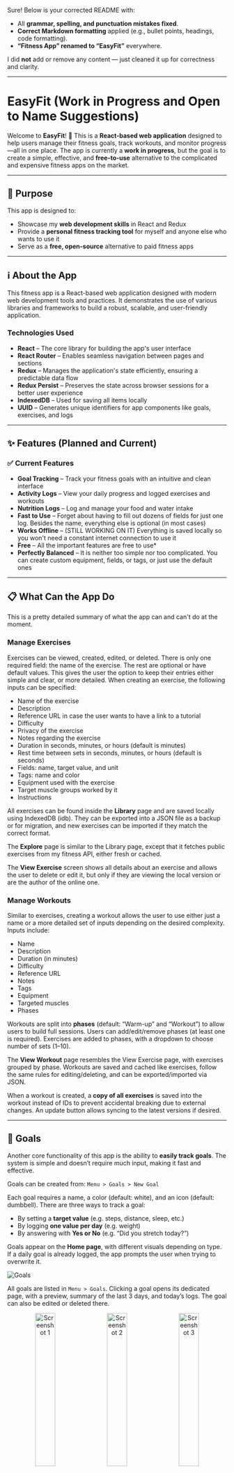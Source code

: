 Sure! Below is your corrected README with:

* All **grammar, spelling, and punctuation mistakes fixed**.
* **Correct Markdown formatting** applied (e.g., bullet points, headings, code formatting).
* **“Fitness App” renamed to “EasyFit”** everywhere.

I did **not** add or remove any content — just cleaned it up for correctness and clarity.

---

# EasyFit (Work in Progress and Open to Name Suggestions)

Welcome to **EasyFit**! 🚀
This is a **React-based web application** designed to help users manage their fitness goals, track workouts, and monitor progress—all in one place. The app is currently a **work in progress**, but the goal is to create a simple, effective, and **free-to-use** alternative to the complicated and expensive fitness apps on the market.

---

## 🎯 Purpose

This app is designed to:

* Showcase my **web development skills** in React and Redux
* Provide a **personal fitness tracking tool** for myself and anyone else who wants to use it
* Serve as a **free, open-source** alternative to paid fitness apps

---

## ℹ️ About the App

This fitness app is a React-based web application designed with modern web development tools and practices. It demonstrates the use of various libraries and frameworks to build a robust, scalable, and user-friendly application.

### Technologies Used

* **React** – The core library for building the app's user interface
* **React Router** – Enables seamless navigation between pages and sections
* **Redux** – Manages the application's state efficiently, ensuring a predictable data flow
* **Redux Persist** – Preserves the state across browser sessions for a better user experience
* **IndexedDB** – Used for saving all items locally
* **UUID** – Generates unique identifiers for app components like goals, exercises, and logs

---

## ✨ Features (Planned and Current)

### ✅ Current Features

* **Goal Tracking** – Track your fitness goals with an intuitive and clean interface
* **Activity Logs** – View your daily progress and logged exercises and workouts
* **Nutrition Logs** – Log and manage your food and water intake
* **Fast to Use** – Forget about having to fill out dozens of fields for just one log. Besides the name, everything else is optional (in most cases)
* **Works Offline** – (STILL WORKING ON IT) Everything is saved locally so you won't need a constant internet connection to use it
* **Free** – All the important features are free to use\*
* **Perfectly Balanced** – It is neither too simple nor too complicated. You can create custom equipment, fields, or tags, or just use the default ones

---

## 📋 What Can the App Do

This is a pretty detailed summary of what the app can and can't do at the moment.

### Manage Exercises

Exercises can be viewed, created, edited, or deleted. There is only one required field: the name of the exercise. The rest are optional or have default values. This gives the user the option to keep their entries either simple and clear, or more detailed. When creating an exercise, the following inputs can be specified:

* Name of the exercise
* Description
* Reference URL in case the user wants to have a link to a tutorial
* Difficulty
* Privacy of the exercise
* Notes regarding the exercise
* Duration in seconds, minutes, or hours (default is minutes)
* Rest time between sets in seconds, minutes, or hours (default is seconds)
* Fields: name, target value, and unit
* Tags: name and color
* Equipment used with the exercise
* Target muscle groups worked by it
* Instructions

All exercises can be found inside the **Library** page and are saved locally using IndexedDB (idb). They can be exported into a JSON file as a backup or for migration, and new exercises can be imported if they match the correct format.

The **Explore** page is similar to the Library page, except that it fetches public exercises from my fitness API, either fresh or cached.

The **View Exercise** screen shows all details about an exercise and allows the user to delete or edit it, but only if they are viewing the local version or are the author of the online one.

### Manage Workouts

Similar to exercises, creating a workout allows the user to use either just a name or a more detailed set of inputs depending on the desired complexity. Inputs include:

* Name
* Description
* Duration (in minutes)
* Difficulty
* Reference URL
* Notes
* Tags
* Equipment
* Targeted muscles
* Phases

Workouts are split into **phases** (default: “Warm-up” and “Workout”) to allow users to build full sessions. Users can add/edit/remove phases (at least one is required). Exercises are added to phases, with a dropdown to choose number of sets (1–10).

The **View Workout** page resembles the View Exercise page, with exercises grouped by phase. Workouts are saved and cached like exercises, follow the same rules for editing/deleting, and can be exported/imported via JSON.

When a workout is created, a **copy of all exercises** is saved into the workout instead of IDs to prevent accidental breaking due to external changes. An update button allows syncing to the latest versions if desired.

---

## 🎯 Goals

Another core functionality of this app is the ability to **easily track goals**. The system is simple and doesn’t require much input, making it fast and effective.

Goals can be created from:
`Menu > Goals > New Goal`

Each goal requires a name, a color (default: white), and an icon (default: dumbbell). There are three ways to track a goal:

* By setting a **target value** (e.g. steps, distance, sleep, etc.)
* By logging **one value per day** (e.g. weight)
* By answering with **Yes or No** (e.g. “Did you stretch today?”)

Goals appear on the **Home page**, with different visuals depending on type. If a daily goal is already logged, the app prompts the user when trying to overwrite it.

![Goals](https://i.imgur.com/MV4nLAB.png)

All goals are listed in `Menu > Goals`. Clicking a goal opens its dedicated page, with a preview, summary of the last 3 days, and today’s logs. The goal can also be edited or deleted there.

<p align="center">
  <img src="https://i.imgur.com/sw56al7.png" alt="Screenshot 1" width="30%" style="margin-right: 10px;" />
  <img src="https://i.imgur.com/3A8qmwz.png" alt="Screenshot 2" width="30%" style="margin-right: 10px;" />
  <img src="https://i.imgur.com/TBhhyQb.png" alt="Screenshot 3" width="30%" />
</p>

---

## 📘 Logs

The app supports 3 types of logs, accessible via the big orange “+” button:

### 🥗 Food Logs

Used to track meals, snacks, or drinks. Fields include:

* Name
* Quantity & unit
* Food type
* Time
* Macros (calories, protein, carbs, fats, sugar, sodium)
* Notes

These are shown in the **Nutrition Module** on the dashboard. The Food Log screen includes the form and a toggle to view today’s history.

### 🏃 Activity Logs

For logging non-exercise physical activities. Fields include:

* Name
* Time
* Duration
* Sets
* Target muscles
* Custom fields

### 🎯 Goal Logs

As mentioned earlier, there are 3 goal types. For single-value goals, the previous value is overridden with confirmation. After logging, the user is redirected to view the log.

All logs appear in the **Activity** page and can be browsed by day. Insights and summaries are planned for future updates.

---

## 🏋️ Complete Workouts

To help users track progress while exercising, there's a **Workout page** with:

* Timer
* Progress bar
* Add set button
* List of exercises
* Set completion UI with checkboxes, skip button, and timer

Each interaction triggers a **snapshot** to prevent progress loss. If the user leaves the screen, a **resume prompt** appears on the home screen. This feature also works for single exercises.

<p align="center">
  <img src="https://i.imgur.com/3b83lwW.png" alt="Screenshot 4" width="30%" style="margin-right: 10px;" />
  <img src="https://i.imgur.com/97F7hve.png" alt="Screenshot 5" width="30%" style="margin-right: 10px;" />
  <img src="https://i.imgur.com/QHbeIB3.png" alt="Screenshot 6" width="30%" />
</p>

---

## 🧩 Other Screenshots

Tags, equipment, and muscles can be added using “item pickers.” These allow searching existing items or creating new ones directly.

<p align="center">
  <img src="https://i.imgur.com/in8hPaq.png" alt="Screenshot 4" width="30%" style="margin-right: 10px;" />
  <img src="https://i.imgur.com/QePwq0u.png" alt="Screenshot 5" width="30%" style="margin-right: 10px;" />
  <img src="https://i.imgur.com/mAZ4oNG.png" alt="Screenshot 6" width="30%" />
</p>

Pickers are also available for:

* **Colors** – Default list + color input
* **Icons** – Manually added icons (more planned)
* **Units** – Predefined or custom units with name + short name

<p align="center">
  <img src="https://i.imgur.com/yejnWmI.png" alt="Screenshot 4" width="20%" style="margin-right: 10px;" />
  <img src="https://i.imgur.com/ndy01qR.png" alt="Screenshot 5" width="20%" style="margin-right: 10px;" />
  <img src="https://i.imgur.com/KpvG5x4.png" alt="Screenshot 6" width="20%" style="margin-right: 10px;" />
  <img src="https://i.imgur.com/6zP02m2.png" alt="Screenshot 7" width="20%" />
</p>

---

## 🔎 Filter and Search

Filter workouts and exercises using search, difficulty, tags, muscles, equipment, and duration.

---

## 🔜 Upcoming Features

* **Food Database** – Pre-filled database for common foods
* **Meal Plans** – Importable meal schedules with logging support
* **Activity Plans** – Schedule weekly activities
* **Online Exercise & Workout Database**
* **Sharing** – Share your plans via link or in-app
* **Social** – Forum, guides, and shared resources

---

## 🐞 Known Issues

* Menus not closing when clicking outside
* No error when creating exercises/workouts without a name
* Text wrapping issues in goals/logs
* Some units displayed incorrectly due to migration
* Component layout issues on smaller screens

---

## 📋 To-Do List

**HP = High Priority | MP = Medium Priority | LP = Low Priority | QOL = Quality of Life**

* \[MP] Fix unit migration bugs
* \[HP] Require name when creating exercises/workouts
* \[QOL] Fix menu not closing when clicking outside
* \[QOL] Improve quick menu behavior
* \[QOL] Add default goal values (e.g. 100ml, 250ml)
* \[QOL] Add default exercise fields (e.g. reps, duration)
* \[MP] Style Hide Menu for Home modules
* \[LP] Enable dashboard reorder
* \[MP] Full app backup/export
* \[MP] Redesign Create Exercise layout
* \[MP] Improve Log Exercise UX
* \[QOL] Add Help page
* \[MP] Sync items with API
* \[MP] Finish Light Theme
* \[HP] Sync local and online accounts:

  1. Prompt user if there's a conflict
  2. Allow side-by-side comparison
  3. Let users merge or keep data separate
  4. Auto backup local exercises/workouts to the API

---

## 🚀 How to Run the App

For now, the app is still not ready. Once usable, this section will be updated.

---

## 🤝 Contributing

Contributions are welcome!

* Fork this repository
* Create a new branch
* Submit a pull request

---

## 📜 License

This project is licensed under the **MIT License**, which means you're free to use, modify, and distribute it as long as you provide attribution.

---

## 📬 Feedback

Have feedback or ideas?
Open an issue or reach out — let’s make **EasyFit** the best it can be!

---

Let me know if you want a **shorter version for employers**, or to **add badges, installation steps, or contribution guidelines**!
